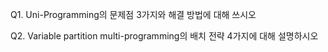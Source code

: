 Q1. Uni-Programming의 문제점 3가지와 해결 방법에 대해 쓰시오

Q2. Variable partition multi-programming의 배치 전략 4가지에 대해 설명하시오
